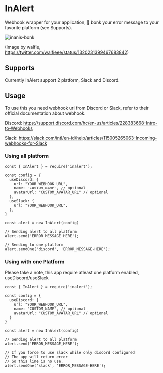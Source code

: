 # InAlert

Webhook wrapper for your application, 🐙 bonk your error message to your favorite platform (see Supports).

![inanis-bonk](https://walfiegif.files.wordpress.com/2020/11/out-transparent-17.gif?w=220)

(Image by walfie, https://twitter.com/walfieee/status/1320231399467683842)

## Supports

Currently InAlert support 2 platform, Slack and Discord.

## Usage

To use this you need webhook url from Discord or Slack, refer to their official documentation about webhook.

Discord: https://support.discord.com/hc/en-us/articles/228383668-Intro-to-Webhooks

Slack: https://slack.com/intl/en-id/help/articles/115005265063-Incoming-webhooks-for-Slack

### Using all platform

```
const { InAlert } = require('inalert');

const config = {
  useDiscord: {
    url: "YOUR_WEBHOOK_URL",
    name: "CUSTOM_NAME", // optional
    avatarUrl: "CUSTOM_AVATAR_URL" // optional
  },
  useSlack: {
    url: "YOUR_WEBHOOK_URL",
  },
}

const alert = new InAlert(config)

// Sending alert to all platform
alert.send('ERROR_MESSAGE_HERE');

// Sending to one platform
alert.sendOne('discord', 'ERROR_MESSAGE-HERE');
```


### Using with one Platform

Please take a note, this app require atleast one platform enabled, useDiscord/useSlack

```
const { InAlert } = require('inalert');

const config = {
  useDiscord: {
    url: "YOUR_WEBHOOK_URL",
    name: "CUSTOM_NAME", // optional
    avatarUrl: "CUSTOM_AVATAR_URL" // optional
  }
}

const alert = new InAlert(config)

// Sending alert to all platform
alert.send('ERROR_MESSAGE_HERE');

// If you force to use slack while only discord configured
// The app will return error
// So this line is no use.
alert.sendOne('slack', 'ERROR_MESSAGE-HERE'); 
```

